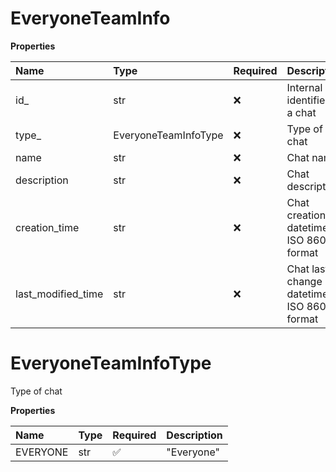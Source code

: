 # EveryoneTeamInfo

**Properties**

| Name               | Type                 | Required | Description                                  |
| :----------------- | :------------------- | :------- | :------------------------------------------- |
| id\_               | str                  | ❌       | Internal identifier of a chat                |
| type\_             | EveryoneTeamInfoType | ❌       | Type of chat                                 |
| name               | str                  | ❌       | Chat name                                    |
| description        | str                  | ❌       | Chat description                             |
| creation_time      | str                  | ❌       | Chat creation datetime in ISO 8601 format    |
| last_modified_time | str                  | ❌       | Chat last change datetime in ISO 8601 format |

# EveryoneTeamInfoType

Type of chat

**Properties**

| Name     | Type | Required | Description |
| :------- | :--- | :------- | :---------- |
| EVERYONE | str  | ✅       | "Everyone"  |

<!-- This file was generated by liblab | https://liblab.com/ -->
